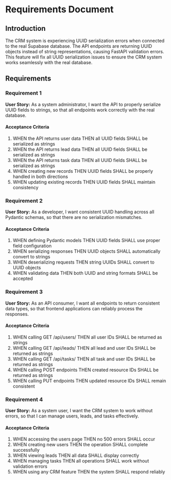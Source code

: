 # Requirements Document

## Introduction

The CRM system is experiencing UUID serialization errors when connected to the real Supabase database. The API endpoints are returning UUID objects instead of string representations, causing FastAPI validation errors. This feature will fix all UUID serialization issues to ensure the CRM system works seamlessly with the real database.

## Requirements

### Requirement 1

**User Story:** As a system administrator, I want the API to properly serialize UUID fields to strings, so that all endpoints work correctly with the real database.

#### Acceptance Criteria

1. WHEN the API returns user data THEN all UUID fields SHALL be serialized as strings
2. WHEN the API returns lead data THEN all UUID fields SHALL be serialized as strings  
3. WHEN the API returns task data THEN all UUID fields SHALL be serialized as strings
4. WHEN creating new records THEN UUID fields SHALL be properly handled in both directions
5. WHEN updating existing records THEN UUID fields SHALL maintain consistency

### Requirement 2

**User Story:** As a developer, I want consistent UUID handling across all Pydantic schemas, so that there are no serialization mismatches.

#### Acceptance Criteria

1. WHEN defining Pydantic models THEN UUID fields SHALL use proper field configuration
2. WHEN serializing responses THEN UUID objects SHALL automatically convert to strings
3. WHEN deserializing requests THEN string UUIDs SHALL convert to UUID objects
4. WHEN validating data THEN both UUID and string formats SHALL be accepted

### Requirement 3

**User Story:** As an API consumer, I want all endpoints to return consistent data types, so that frontend applications can reliably process the responses.

#### Acceptance Criteria

1. WHEN calling GET /api/users/ THEN all user IDs SHALL be returned as strings
2. WHEN calling GET /api/leads/ THEN all lead and user IDs SHALL be returned as strings
3. WHEN calling GET /api/tasks/ THEN all task and user IDs SHALL be returned as strings
4. WHEN calling POST endpoints THEN created resource IDs SHALL be returned as strings
5. WHEN calling PUT endpoints THEN updated resource IDs SHALL remain consistent

### Requirement 4

**User Story:** As a system user, I want the CRM system to work without errors, so that I can manage users, leads, and tasks effectively.

#### Acceptance Criteria

1. WHEN accessing the users page THEN no 500 errors SHALL occur
2. WHEN creating new users THEN the operation SHALL complete successfully
3. WHEN viewing leads THEN all data SHALL display correctly
4. WHEN managing tasks THEN all operations SHALL work without validation errors
5. WHEN using any CRM feature THEN the system SHALL respond reliably